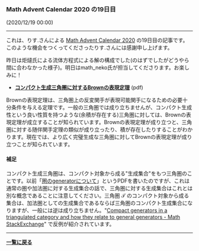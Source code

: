 <script type="text/x-mathjax-config">
MathJax.Hub.Config({
  tex2jax: {
    inlineMath: [['$','$'], ['\\(','\\)']],
    processEscapes: true
  },
  CommonHTML: { matchFontHeight: false },
  displayAlign: "left",
  displayIndent: "2em"
});
</script>
<script async src="https://cdnjs.cloudflare.com/ajax/libs/mathjax/2.7.0/MathJax.js?config=TeX-AMS_CHTML"></script>
<style>
  .theorem {
display: block;
font-style: normal;
}
.theorem:before {
content: "Theorem. ";
font-weight: bold;
font-style: normal;
}
.theorem[text]:before {
content: "Theorem (" attr(text) ").  ";
}
  .proof {
display: block;
font-style: normal;
}
.proof:before {
content: "Proof. ";
font-weight: normal;
font-style: italic;
}
</style>

### Math Advent Calendar 2020 の19日目
(2020/12/19 00:00)

---

<p>
これは、りす.さんによる <a href="https://adventar.org/calendars/5029">Math Advent Calendar 2020</a> の19日目の記事です。このような機会をつくってくださったりす.さんには感謝申し上げます。
</p>

<p>
昨日は炬燵氏による流体方程式による解の構成でした(のはずでしたがどうやら間に合わなかった様子)。明日はmath_neko氏が担当してくださります。お楽しみに！
</p>

<ul>
    <li><strong><a href="/pdf/Brown_representability.pdf">コンパクト生成三角圏に対するBrownの表現定理</a></strong> (pdf)</li>
</ul>

<p>
Brownの表現定理は、三角圏上の反変関手が表現可能関手になるための必要十分条件を与える定理です。一般の三角圏では成り立ちませんが、コンパクト生成性という良い性質を持つような(余積が存在する)三角圏に対しては、Brownの表現定理が成立することが知られています。Brownの表現定理が成り立つと、三角圏に対する随伴関手定理の類似が成り立ったり、積が存在したりすることがわかります。現在では、より広く完璧生成な三角圏に対してBrownの表現定理が成り立つことが知られています。
</p>




#### 補足

コンパクト生成三角圏は、コンパクト対象から成る"生成集合"をもつ三角圏のことです。以前「<a href="/pdf/generator.pdf">圏のgeneratorについて</a>」というPDFを書いたのですが、これは通常の圏や加法圏に対する生成集合の話で、三角圏に対する生成集合はこれとは別な概念であることに注意してください。三角圏 $\mathcal{T}$ のコンパクト対象から成る集合は、加法圏としての生成集合であるならば三角圏のコンパクト生成集合になりますが、一般には逆は成り立ちません。"<a href="https://math.stackexchange.com/questions/2813686/compact-generators-in-a-triangulated-category-and-how-they-relate-to-general-gen">Compact generators in a triangulated category and how they relate to general generators - Math StackExchange</a>" で反例が紹介されています。



---

**[一覧に戻る](/posts)**